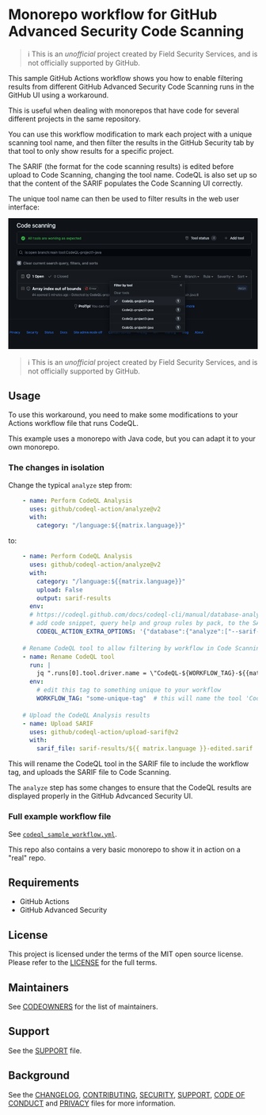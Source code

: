 # Monorepo workflow for GitHub Advanced Security Code Scanning

> ℹ️ This is an _unofficial_ project created by Field Security Services, and is not officially supported by GitHub.

This sample GitHub Actions workflow shows you how to enable filtering results from different GitHub Advanced Security Code Scanning runs in the GitHub UI using a workaround.

This is useful when dealing with monorepos that have code for several different projects in the same repository.

You can use this workflow modification to mark each project with a unique scanning tool name, and then filter the results in the GitHub Security tab by that tool to only show results for a specific project.

The SARIF (the format for the code scanning results) is edited before upload to Code Scanning, changing the tool name. CodeQL is also set up so that the content of the SARIF populates the Code Scanning UI correctly.

The unique tool name can then be used to filter results in the web user interface:

![Filtering results by tool name](./filter-by-tool-name.png)

> ℹ️ This is an _unofficial_ project created by Field Security Services, and is not officially supported by GitHub.

## Usage

To use this workaround, you need to make some modifications to your Actions workflow file that runs CodeQL.

This example uses a monorepo with Java code, but you can adapt it to your own monorepo.

### The changes in isolation

Change the typical `analyze` step from:

```yaml
    - name: Perform CodeQL Analysis
      uses: github/codeql-action/analyze@v2
      with:
        category: "/language:${{matrix.language}}"
```

to:

```yaml
    - name: Perform CodeQL Analysis
      uses: github/codeql-action/analyze@v2
      with:
        category: "/language:${{matrix.language}}"
        upload: False
        output: sarif-results
      env:
      # https://codeql.github.com/docs/codeql-cli/manual/database-analyze/#options
      # add code snippet, query help and group rules by pack, to the SARIF file
        CODEQL_ACTION_EXTRA_OPTIONS: '{"database":{"analyze":["--sarif-add-snippets","--sarif-add-query-help","--sarif-group-rules-by-pack"]}}'

    # Rename CodeQL tool to allow filtering by workflow in Code Scanning
    - name: Rename CodeQL tool
      run: |
        jq ".runs[0].tool.driver.name = \"CodeQL-${WORKFLOW_TAG}-${{matrix.language}}\"" sarif-results/${{ matrix.language }}.sarif > sarif-results/${{ matrix.language }}-edited.sarif
      env:
        # edit this tag to something unique to your workflow
        WORKFLOW_TAG: "some-unique-tag"  # this will name the tool 'CodeQL-some-unique-tag-java'

    # Upload the CodeQL Analysis results
    - name: Upload SARIF
      uses: github/codeql-action/upload-sarif@v2
      with:
        sarif_file: sarif-results/${{ matrix.language }}-edited.sarif
```

This will rename the CodeQL tool in the SARIF file to include the workflow tag, and uploads the SARIF file to Code Scanning.

The `analyze` step has some changes to ensure that the CodeQL results are displayed properly in the GitHub Advcanced Security UI.

### Full example workflow file

See [`codeql_sample_workflow.yml`](codeql_sample_workflow.yml).

This repo also contains a very basic monorepo to show it in action on a "real" repo.

## Requirements

* GitHub Actions
* GitHub Advanced Security

## License

This project is licensed under the terms of the MIT open source license. Please refer to the [LICENSE](LICENSE) for the full terms.

## Maintainers

See [CODEOWNERS](CODEOWNERS) for the list of maintainers.

## Support

See the [SUPPORT](SUPPORT.md) file.

## Background

See the [CHANGELOG](CHANGELOG.md), [CONTRIBUTING](CONTRIBUTING.md), [SECURITY](SECURITY.md), [SUPPORT](SUPPORT.md), [CODE OF CONDUCT](CODE_OF_CONDUCT.md) and [PRIVACY](PRIVACY.md) files for more information.
